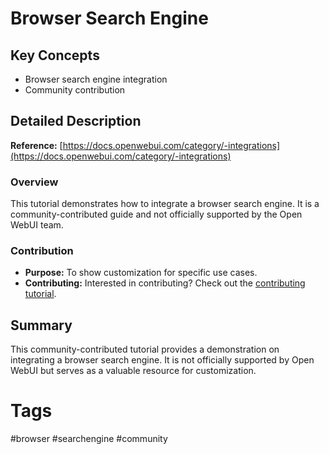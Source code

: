 # Browser Search Engine

## Key Concepts
- Browser search engine integration
- Community contribution

## Detailed Description

**Reference:** [https://docs.openwebui.com/category/-integrations](https://docs.openwebui.com/category/-integrations)

### Overview
This tutorial demonstrates how to integrate a browser search engine. It is a community-contributed guide and not officially supported by the Open WebUI team.

### Contribution
- **Purpose:** To show customization for specific use cases.
- **Contributing:** Interested in contributing? Check out the [contributing tutorial](https://docs.openwebui.com/category/-integrations).

## Summary

This community-contributed tutorial provides a demonstration on integrating a browser search engine. It is not officially supported by Open WebUI but serves as a valuable resource for customization.

# Tags
#browser #searchengine #community